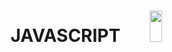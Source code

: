 
<h1 align='center' > JAVASCRIPT <img width="20%" src="https://upload.wikimedia.org/wikipedia/commons/9/99/Unofficial_JavaScript_logo_2.svg" width="50" height="50"> </h1>